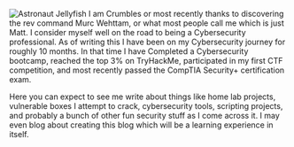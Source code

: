 ![Astronaut Jellyfish](/docs/assets/images/desktop3.png)
I am Crumbles or most recently thanks to discovering the rev command Murc Wehttam, or what most people call me which is just Matt. I consider myself well on the road to being a Cybersecurity professional. As of writing this I have been on my Cybersecurity journey for roughly 10 months. In that time I have Completed a Cybersecurity bootcamp, reached the top 3% on TryHackMe, participated in my first CTF competition, and most recently passed the CompTIA Security+ certification exam. 

Here you can expect to see me write about things like home lab projects, vulnerable boxes I attempt to crack, cybersecurity tools, scripting projects, and probably a bunch of other fun security stuff as I come across it. I may even blog about creating this blog which will be a learning experience in itself. 

